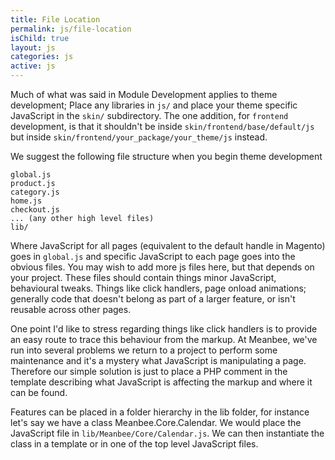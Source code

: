 ```yaml
---
title: File Location
permalink: js/file-location
isChild: true
layout: js
categories: js
active: js
---
```



Much of what was said in Module Development applies to theme development; Place any libraries in `js/` and place your theme specific JavaScript in the `skin/` subdirectory. The one addition, for `frontend` development, is that it shouldn't be inside `skin/frontend/base/default/js` but inside `skin/frontend/your_package/your_theme/js` instead. 

We suggest the following file structure when you begin theme development

	global.js
	product.js
	category.js
	home.js
	checkout.js
	... (any other high level files)
	lib/

Where JavaScript for all pages (equivalent to the default handle in Magento) goes in `global.js` and specific JavaScript to each page goes into the obvious files. You may wish to add more js files here, but that depends on your project. These files should contain things minor JavaScript, behavioural tweaks. Things like click handlers, page onload animations; generally code that doesn't belong as part of a larger feature, or isn't reusable across other pages.

One point I'd like to stress regarding things like click handlers is to provide an easy route to trace this behaviour from the markup. At Meanbee, we've run into several problems we return to a project to perform some maintenance and it's a mystery what JavaScript is manipulating a page. Therefore our simple solution is just to place a PHP comment in the template describing what JavaScript is affecting the markup and where it can be found. 

Features can be placed in a folder hierarchy in the lib folder, for instance let's say we have a class Meanbee.Core.Calendar. We would place the JavaScript file in `lib/Meanbee/Core/Calendar.js`. We can then instantiate the class in a template or in one of the top level JavaScript files. 
